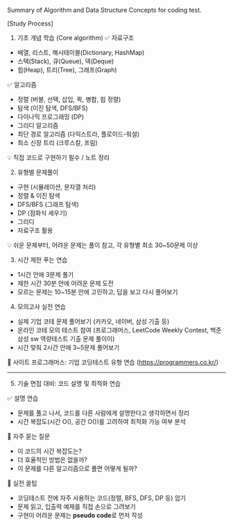 Summary of Algorithm and Data Structure Concepts for coding test.


[Study Process]

1. 기초 개념 학습 (Core algorithm)
✅ 자료구조
- 배열, 리스트, 해시테이블(Dictionary, HashMap)
- 스택(Stack), 큐(Queue), 덱(Deque)
- 힙(Heap), 트리(Tree), 그래프(Graph)

✅ 알고리즘
- 정렬 (버블, 선택, 삽입, 퀵, 병합, 힙 정렬)
- 탐색 (이진 탐색, DFS/BFS)
- 다이나믹 프로그래밍 (DP)
- 그리디 알고리즘
- 최단 경로 알고리즘 (다익스트라, 플로이드-워셜)
- 최소 신장 트리 (크루스칼, 프림)

💡 직접 코드로 구현하기 필수 / 노트 정리



2. 유형별 문제풀이
- 구현 (시뮬레이션, 문자열 처리)
- 정렬 & 이진 탐색
- DFS/BFS (그래프 탐색)
- DP (점화식 세우기)
- 그리디
- 자료구조 활용

💡 쉬운 문제부터, 어려운 문제는 풀이 참고, 각 유형별 최소 30~50문제 이상



3. 시간 제한 푸는 연습
- 1시간 안에 3문제 풀기
- 제한 시간 30분 안에 어려운 문제 도전
- 모르는 문제는 10~15분 안에 고민하고, 답을 보고 다시 풀어보기



4. 모의고사 실전 연습
- 실제 기업 코테 문제 풀어보기 (카카오, 네이버, 삼성 기출 등)
- 온라인 코테 모의 테스트 참여 (프로그래머스, LeetCode Weekly Contest, 백준 삼성 sw 역량테스트 기출 문제 풀이이)
- 시간 맞춰 2시간 안에 3~5문제 풀어보기



📌 사이트
프로그래머스: 기업 코딩테스트 유형 연습 (https://programmers.co.kr/)



-----------------------------------------------------------------



5. 기술 면접 대비: 코드 설명 및 최적화 연습

✅ 설명 연습
- 문제를 풀고 나서, 코드를 다른 사람에게 설명한다고 생각하면서 정리
- 시간 복잡도(시간 O(), 공간 O())를 고려하여 최적화 가능 여부 분석

📌 자주 묻는 질문
- 이 코드의 시간 복잡도는?
- 더 효율적인 방법은 없을까?
- 이 문제를 다른 알고리즘으로 풀면 어떻게 될까?

🎯 실전 꿀팁
- 코딩테스트 전에 자주 사용하는 코드(정렬, BFS, DFS, DP 등) 암기
- 문제 읽고, 입출력 예제를 직접 손으로 그려보기
- 구현이 어려운 문제는 **pseudo code**로 먼저 작성

